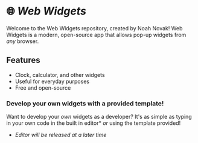 # 🌐 *Web Widgets*  
Welcome to the Web Widgets repository, created by Noah Novak! Web Widgets is a modern, open-source app that allows pop-up widgets from *any* browser.  

## Features  
- Clock, calculator, and other widgets  
- Useful for everyday purposes  
- Free and open-source  

### Develop your own widgets with a provided template!  
Want to develop your *own* widgets as a developer? It's as simple as typing in your own code in the built in editor* *or* using the template provided!  

* *Editor will be released at a later time*  
